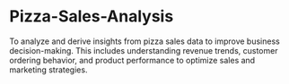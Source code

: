 # Pizza-Sales-Analysis
To analyze and derive insights from pizza sales data to improve business decision-making. This includes understanding revenue trends, customer ordering behavior, and product performance to optimize sales and marketing strategies.
